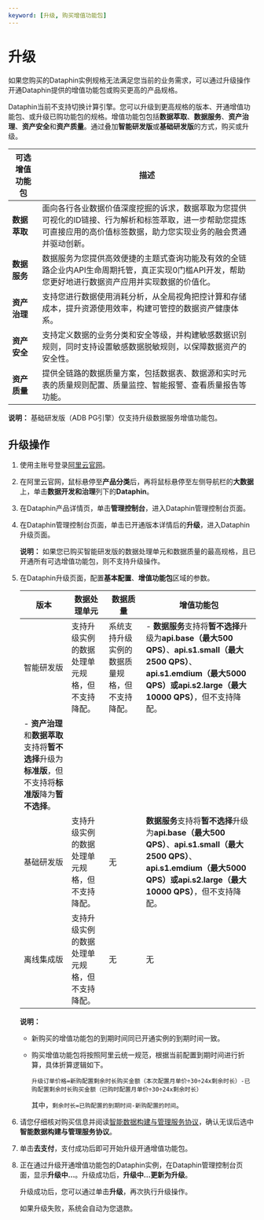 ```yaml
---
keyword: [升级, 购买增值功能包]
---
```


# 升级

如果您购买的Dataphin实例规格无法满足您当前的业务需求，可以通过升级操作开通Dataphin提供的增值功能包或购买更高的产品规格。

Dataphin当前不支持切换计算引擎。您可以升级到更高规格的版本、开通增值功能包、或升级已购功能包的规格。增值功能包包括**数据萃取**、**数据服务**、**资产治理**、**资产安全**和**资产质量**。通过叠加**智能研发版**或**基础研发版**的方式，购买或升级。

|可选增值功能包|描述|
|-------|--|
|**数据萃取**|面向各行各业数据价值深度挖掘的诉求，数据萃取为您提供可视化的ID链接、行为解析和标签萃取，进一步帮助您提炼可直接应用的高价值标签数据，助力您实现业务的融会贯通并驱动创新。|
|**数据服务**|数据服务为您提供高效便捷的主题式查询功能及有效的全链路企业内API生命周期托管，真正实现0门槛API开发，帮助您更好地进行数据资产应用并实现数据的价值化。|
|**资产治理**|支持您进行数据使用消耗分析，从全局视角把控计算和存储成本，提升资源使用效率，构建可管控的数据资产健康体系。|
|**资产安全**|支持定义数据的业务分类和安全等级，并构建敏感数据识别规则，同时支持设置敏感数据脱敏规则，以保障数据资产的安全性。|
|**资产质量**|提供全链路的数据质量方案，包括数据表、数据源和实时元表的质量规则配置、质量监控、智能报警、查看质量报告等功能。|

**说明：** 基础研发版（ADB PG引擎）仅支持升级数据服务增值功能包。

## 升级操作

1.  使用主账号登录[阿里云官网](https://www.aliyun.com)。
2.  在阿里云官网，鼠标悬停至**产品分类**后，再将鼠标悬停至左侧导航栏的**大数据**上，单击**数据开发和治理**列下的**Dataphin**。
3.  在Dataphin产品详情页，单击**管理控制台**，进入Dataphin管理控制台页面。
4.  在Dataphin管理控制台页面，单击已开通版本详情后的**升级**，进入Dataphin升级页面。

    **说明：** 如果您已购买智能研发版的数据处理单元和数据质量的最高规格，且已开通所有可选增值功能包，则不支持升级操作。

5.  在Dataphin升级页面，配置**基本配置**、**增值功能包**区域的参数。

    |版本|数据处理单元|数据质量|增值功能包|
    |--|------|----|-----|
    |智能研发版|支持升级实例的数据处理单元规格，但不支持降配。|系统支持升级实例的数据质量规格，但不支持降配。|    -   **数据服务**支持将**暂不选择**升级为**api.base（最大500 QPS）**、**api.s1.small（最大2500 QPS）**、**api.s1.emdium（最大5000 QPS）**或**api.s2.large（最大10000 QPS）**，但不支持降配。
    -   **资产治理**和**数据萃取**支持将**暂不选择**升级为**标准版**，但不支持将**标准版**降为**暂不选择**。 |
    |基础研发版|支持升级实例的数据处理单元规格，但不支持降配。|无|**数据服务**支持将**暂不选择**升级为**api.base（最大500 QPS）**、**api.s1.small（最大2500 QPS）**、**api.s1.emdium（最大5000 QPS）**或**api.s2.large（最大10000 QPS）**，但不支持降配。|
    |离线集成版|支持升级实例的数据处理单元规格，但不支持降配。|无|无|

    **说明：**

    -   新购买的增值功能包的到期时间同已开通实例的到期时间一致。
    -   购买增值功能包将按照阿里云统一规范，根据当前配置到期时间进行折算，具体折算逻辑如下。

        ```
        升级订单价格=新购配置剩余时长购买金额（本次配置月单价÷30÷24x剩余时长）-已购配置剩余时长购买金额（已购时配置月单价÷30÷24x剩余时长）
        ```

        其中，`剩余时长=已购配置的到期时间-新购配置的时间`。

6.  请您仔细核对购买信息并阅读[智能数据构建与管理服务协议](https://terms.aliyun.com/legal-agreement/terms/suit_bu1_ali_cloud/suit_bu1_ali_cloud202005090958_29518.html?spm=5176.11451019.0.0.6916f5c0oy2nPT)，确认无误后选中**智能数据构建与管理服务协议**。
7.  单击**去支付**，支付成功后即可开始升级开通增值功能包。
8.  正在通过升级开通增值功能包的Dataphin实例，在Dataphin管理控制台页面，显示**升级中...**。升级成功后，**升级中...**更新为**升级**。

    升级成功后，您可以通过单击**升级**，再次执行升级操作。

    如果升级失败，系统会自动为您退款。


